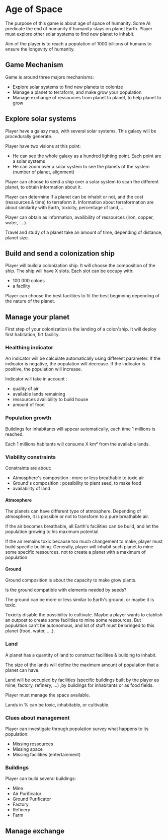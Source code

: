 # Age of Space

The purpose of this game is about age of space of humanity.
Some AI predicate the end of humanity if humanity stays on planet Earth.
Player must explore other solar systems to find new planet to inhabit.

Aim of the player is to reach a population of 1000 billions of humans to ensure the longevity of humanity.

## Game Mechanism

Game is around three majors mechanisms:

- Explore solar systems to find new planets to colonize
- Manage a planet to terraform, and make grow your population
- Manage exchange of ressources from planet to planet, to help planet to grow

## Explore solar systems

Player have a galaxy map, with several solar systems. This galaxy will be procedurally generate.

Player have two visions at this point:
* He can see the whole galaxy as a hundred lighting point. Each point are a solar systems
* He can zoom over a solar system to see the planets of the system (number of planet, alignment)

Player can choose to send a ship over a solar system to scan the different planet, to obtain information about it.

Player can determine if a planet can be inhabit or not, and the cost (ressources & time) to terraform it.
Information about terraformation are about similarity with Earth, toxicity, percentage of land,...

Player can obtain as information, availibility of ressources (iron, copper, water, ....).

Travel and study of a planet take an amount of time, depending of distance, planet size.

## Build and send a colonization ship

Player will build a colonization ship. It will choose the composition of the ship.
The ship will have X slots. Each slot can be occupy with:

- 100 000 colons
- a facility


Player can choose the best facilities to fit the best beginning depending of the nature of the planet.

## Manage your planet

First step of your colonization is the landing of a colon'ship.
It will deploy first habitation, firt facility.

### Healthing indicator

An indicator will be calculate automatically using different parameter.
If the indicator is negative, the population will decrease.
If the indicator is positive, the population will increase.

Indicator will take in account :

- quality of air
- available lands remaining
- ressources availibility to build house
- amount of food

### Population growth

Buildings for inhabitants will appear automatically, each time 1 millions is reached.

Each 1 millions habitants will consume X km² from the available lands.


### Viability constraints

Constraints are about:

- Atmosphere's composition : more or less breathable to toxic air
- Ground's composition : possibility to plent seed, to make food
- availability of land

#### Atmosphere

The planets can have different type of atmosphere.
Depending of atmosphere, it is possible or not to transform to a pure breathable air.

If the air becomes breathable, all Earth's facilities can be build, and let the population growing to his maximum potential.

If the air remains toxic because too much changement to make, player must build specific building. Generally, player will inhabit such planet to mine some specific ressources, not to create a planet with a maximum of population.

#### Ground

Ground composition is about the capacity to make grow plants.

Is the ground compatible with elements needed by seeds?

The ground can be more or less similar to Earth's ground, or maybe it is toxic.

Toxicity disable the possibility to cultivate. Maybe a player wants to etablish an outpost to create some facilities to mine some ressources. But population can't be autonomous, and lot of stuff must be bringed to this planet (food, water, ....).


### Land

A planet has a quantity of land to construct facilities & building to inhabit.

The size of the lands will define the maximum amount of population that a planet can have.

Land will be occupied by facilities (specific buildings built by the player as mine, factory, refinery, ...) ,by buildings for inhabitants or as food fields.

Player must manage the space available.

Lands in % can be toxic, inhabitable, or cultivable.

### Clues about management

Player can investigate through population survey what happens to its population:
* Missing ressources
* Missing space
* Missing facilities (entertainment)

### Buildings

Player can build several buildings:

* Mine
* Air Purificator
* Ground Purificator
* Factory
* Refinery
* Farm


## Manage exchange




